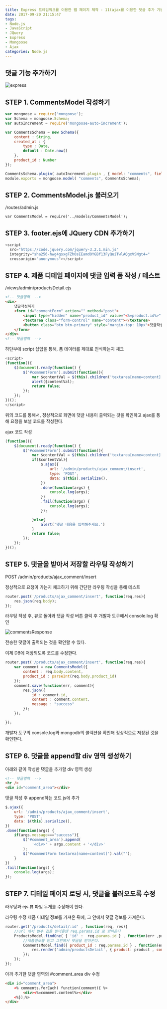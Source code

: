 ```yaml
---
title: Express 프레임워크를 이용한 웹 페이지 제작 - 11(ajax를 이용한 댓글 추가 기능 제작)
date: 2017-09-20 21:15:47
tags: 
- Node.js
- JavaScript
- JQuery
- Express
- Mongoose
- Ajax
categories: Node.js
---
```


## **댓글 기능 추가하기**

![express](/images/node.png)

## STEP 1. CommentsModel 작성하기
```javascript
var mongoose = require('mongoose');
var Schema = mongoose.Schema;
var autoIncrement = require('mongoose-auto-increment');

var CommentsSchema = new Schema({
    content : String,
    created_at : {
        type : Date,
        default : Date.now()
    },
    product_id : Number
});

CommentsSchema.plugin( autoIncrement.plugin , { model: "comments", field : "id", startAt : 1 });
module.exports = mongoose.model( "comments", CommentsSchema);
```

## STEP 2. CommentsModel.js 불러오기

/routes/admin.js

```
var CommentsModel = require('../models/CommentsModel');
```

## STEP 3. footer.ejs에 JQuery CDN 추가하기

```javascript
<script
  src="https://code.jquery.com/jquery-3.2.1.min.js"
  integrity="sha256-hwg4gsxgFZhOsEEamdOYGBf13FyQuiTwlAQgxVSNgt4="
  crossorigin="anonymous"></script>
```

## STEP 4. 제품 디테일 페이지에 댓글 입력 폼 작성 / 테스트

/views/admin/productsDetail.ejs
```html
<!-- 댓글영역  -->
<div>
    댓글작성하기
    <form id="commentForm" action="" method="post">
        <input type="hidden" name="product_id" value="<%=product.id%>" />
        <textarea class="form-control" name="content"></textarea>
        <button class="btn btn-primary" style="margin-top: 10px">댓글작성</button>
    </form>
</div>
<!-- 댓글영역  -->
```

하단부에 script 삽입을 통해, 폼 데이터를 제대로 인식하는지 체크
```javascript
<script>
(function(){
    $(document).ready(function() {
        $('#commentForm').submit(function(){
            var $contentVal = $(this).children('textarea[name=content]').val();
            alert($contentVal);
            return false;
        });
    });
})();
</script>
```

위의 코드를 통해서, 정상적으로 화면에 댓글 내용이 출력되는 것을 확인하고
ajax를 통해 요청을 보낼 코드를 작성한다.

ajax 코드 작성
```javascript
(function(){
    $(document).ready(function() {
        $('#commentForm').submit(function(){
            var $contentVal = $(this).children('textarea[name=content]').val();
            if($contentVal){
                $.ajax({
                    url: '/admin/products/ajax_comment/insert',
                    type: 'POST',
                    data: $(this).serialize(),
                })
                .done(function(args) {
                    console.log(args);
                })
                .fail(function(args) {
                    console.log(args);
                });

            }else{
                alert('댓글 내용을 입력해주세요.')
            }
            return false;
        });
    });
})();
```

## STEP 5. 댓글을 받아서 저장할 라우팅 작성하기

POST /admin/products/ajax_comment/insert

정상적으로 요청이 가는지 체크하기 위해 간단한 라우팅 작성을 통해 테스트

```javascript
router.post('/products/ajax_comment/insert', function(req,res){
    res.json(req.body);
});
```
라우팅 작성 후, 뷰로 돌아와 댓글 작성 버튼 클릭 후 개발자 도구에서 console.log 확인

![commentsResponse](/images/commentsResponse.png)

전송한 댓글이 출력되는 것을 확인할 수 있다.

이제 DB에 저장되도록 코드를 수정한다.

```javascript
router.post('/products/ajax_comment/insert', function(req,res){
    var comment = new CommentsModel({
        content : req.body.content,
        product_id : parseInt(req.body.product_id)
    });
    comment.save(function(err, comment){
        res.json({
            id : comment.id,
            content : comment.content,
            message : "success"
        });
    });

});
```

개발자 도구의 console.log와 mongodb의 콜렉션을 확인해 정상적으로 저장된 것을 확인한다.

## STEP 6. 댓글을 append할 div 영역 생성하기

아래와 같이 작성한 댓글을 추가할 div 영역 생성
```html
<!-- 댓글영역  -->
<hr />
<div id="comment_area"></div>
```

댓글 작성 후 append하는 코드 js에 추가
```javascript
$.ajax({
    url: '/admin/products/ajax_comment/insert',
    type: 'POST',
    data: $(this).serialize(),
})
.done(function(args) {
    if(args.message==="success"){
        $('#comment_area').append(
            '<div>' + args.content + '</div>'
        );
        $('#commentForm textarea[name=content]').val("");
    }
})
.fail(function(args) {
    console.log(args);
});
```

## STEP 7. 디테일 페이지 로딩 시, 댓글을 불러오도록 수정

라우팅과 ejs 뷰 파일 두개를 수정해야 한다.

라우팅 수정
제품 디테일 정보를 가져온 뒤에, 그 안에서 댓글 정보를 가져온다.
```javascript
router.get('/products/detail/:id' , function(req, res){
    //url 에서 변수 값을 받아올떈 req.params.id 로 받아온다
    ProductsModel.findOne( { 'id' :  req.params.id } , function(err ,product){
        //제품정보를 받고 그안에서 댓글을 받아온다.
        CommentsModel.find({ product_id : req.params.id } , function(err, comments){
            res.render('admin/productsDetail', { product: product , comments : comments });
        });        
    });
});
```
아까 추가한 댓글 영역의 #comment_area div 수정
```html
<div id="comment_area">
    <% comments.forEach( function(comment){ %>
        <div><%=comment.content%></div>
    <%});%>
</div>
```
